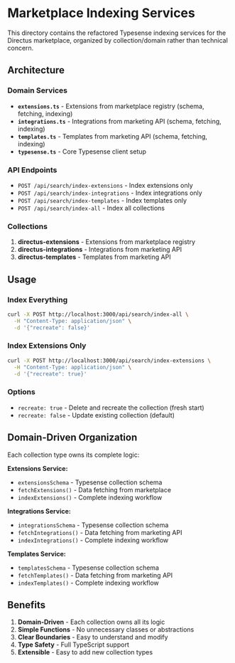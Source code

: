 # Marketplace Indexing Services

This directory contains the refactored Typesense indexing services for the Directus marketplace, organized by collection/domain rather than technical concern.

## Architecture

### Domain Services

- **`extensions.ts`** - Extensions from marketplace registry (schema, fetching, indexing)
- **`integrations.ts`** - Integrations from marketing API (schema, fetching, indexing)  
- **`templates.ts`** - Templates from marketing API (schema, fetching, indexing)
- **`typesense.ts`** - Core Typesense client setup

### API Endpoints

- `POST /api/search/index-extensions` - Index extensions only
- `POST /api/search/index-integrations` - Index integrations only
- `POST /api/search/index-templates` - Index templates only
- `POST /api/search/index-all` - Index all collections

### Collections

1. **directus-extensions** - Extensions from marketplace registry
2. **directus-integrations** - Integrations from marketing API
3. **directus-templates** - Templates from marketing API

## Usage

### Index Everything
```bash
curl -X POST http://localhost:3000/api/search/index-all \
  -H "Content-Type: application/json" \
  -d '{"recreate": false}'
```

### Index Extensions Only
```bash
curl -X POST http://localhost:3000/api/search/index-extensions \
  -H "Content-Type: application/json" \
  -d '{"recreate": true}'
```

### Options

- `recreate: true` - Delete and recreate the collection (fresh start)
- `recreate: false` - Update existing collection (default)

## Domain-Driven Organization

Each collection type owns its complete logic:

**Extensions Service:**
- `extensionsSchema` - Typesense collection schema
- `fetchExtensions()` - Data fetching from marketplace
- `indexExtensions()` - Complete indexing workflow

**Integrations Service:**
- `integrationsSchema` - Typesense collection schema  
- `fetchIntegrations()` - Data fetching from marketing API
- `indexIntegrations()` - Complete indexing workflow

**Templates Service:**
- `templatesSchema` - Typesense collection schema
- `fetchTemplates()` - Data fetching from marketing API
- `indexTemplates()` - Complete indexing workflow

## Benefits

1. **Domain-Driven** - Each collection owns all its logic
2. **Simple Functions** - No unnecessary classes or abstractions
3. **Clear Boundaries** - Easy to understand and modify
4. **Type Safety** - Full TypeScript support
5. **Extensible** - Easy to add new collection types